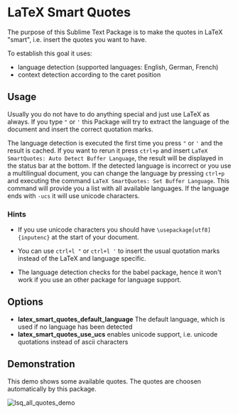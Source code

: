 # LaTeX Smart Quotes

The purpose of this Sublime Text Package is to make the quotes in LaTeX "smart", i.e. insert the quotes you want to have.

To establish this goal it uses:

- language detection (supported languages: English, German, French)
- context detection according to the caret position


## Usage

Usually you do not have to do anything special and just use LaTeX as always.
If you type `"` or `'` this Package will try to extract the language of the document and insert the correct quotation marks.

The language detection is executed the first time you press `"` or `'` and the result is cached.
If you want to rerun it press `ctrl+p` and insert `LaTeX SmartQuotes: Auto Detect Buffer Language`, the result will be displayed in the status bar at the bottom.
If the detected language is incorrect or you use a multilingual document, you can change the language by pressing `ctrl+p` and executing the command `LaTeX SmartQuotes: Set Buffer Language`. This command will provide you a list with all available languages. If the language ends with `-ucs` it will use unicode characters.

### Hints

- If you use unicode characters you should have `\usepackage[utf8]{inputenc}` at the start of your document.

- You can use `ctrl+l "` or `ctrl+l '` to insert the usual quotation marks instead of the LaTeX and language specific.

- The language detection checks for the babel package, hence it won't work if you use an other package for language support.

## Options

- __latex_smart_quotes_default_language__ The default language, which is used if no language has been detected
- __latex_smart_quotes_use_ucs__ enables unicode support, i.e. unicode quotations instead of ascii characters


## Demonstration

This demo shows some available quotes. The quotes are choosen automatically by this package.

![lsq_all_quotes_demo](https://cloud.githubusercontent.com/assets/12573621/9706476/4f9f1de0-54e6-11e5-8bfe-b4625c8e6c76.gif)


